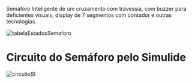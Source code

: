 Semaforo Inteligente de um cruzamento com travessia, com buzzer para deficientes visuais, display de 7 segmentos com contador e outras tecnologias.


![tabelaEstadosSemaforo](https://github.com/user-attachments/assets/fbe46d4c-6aa6-43a5-a319-47792b70e286)



# Circuito do Semáforo pelo Simulide 

![circuitoSI](https://github.com/user-attachments/assets/09e291d8-4772-40d7-8c35-08263102f97d)
